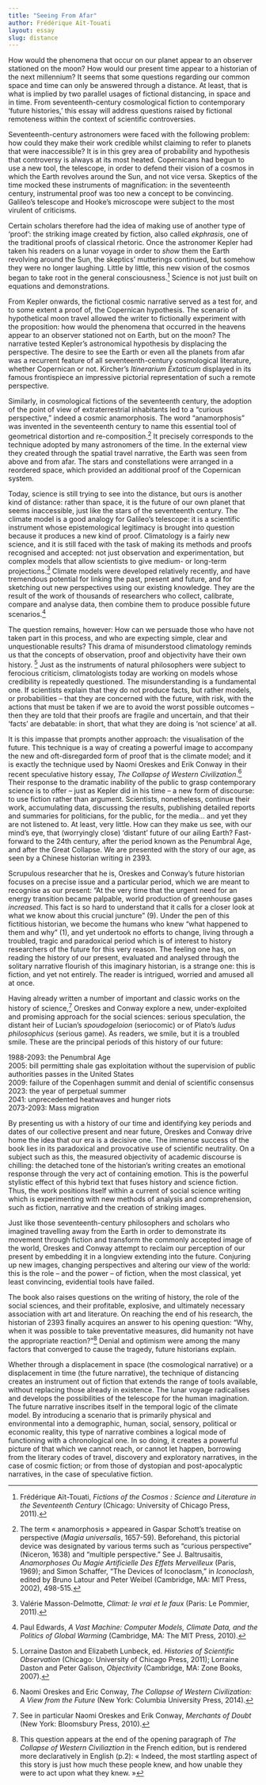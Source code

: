 ```yaml
---
title: "Seeing From Afar"
author: Frédérique Aït-Touati
layout: essay
slug: distance
---
```


How would the phenomena that occur on our planet appear to an observer stationed 
on the moon? How would our present time appear to a historian of the next millennium? 
It seems that some questions regarding our common space and time can only be answered 
through a distance. At least, that is what is implied by two parallel usages of 
fictional distancing, in space and in time. From seventeenth-century cosmological 
fiction to contemporary ‘future histories,’ this essay will address questions raised 
by fictional remoteness within the context of scientific controversies.

Seventeenth-century astronomers were faced with the following problem: how could they 
make their work credible whilst claiming to refer to planets that were inaccessible? 
It is in this grey area of probability and hypothesis that controversy is always at its 
most heated. Copernicans had begun to use a new tool, the telescope, in order to defend 
their vision of a cosmos in which the Earth revolves around the Sun, and not vice versa. 
Skeptics of the time mocked these instruments of magnification: in the seventeenth 
century, instrumental proof was too new a concept to be convincing. Galileo’s telescope 
and Hooke’s microscope were subject to the most virulent of criticisms. 

Certain scholars therefore had the idea of making use of another type of ‘proof’: the 
striking image created by fiction, also called *ekphrasis*, one of the traditional proofs 
of classical rhetoric. Once the astronomer Kepler had taken his readers on a lunar 
voyage in order to *show* them the Earth revolving around the Sun, the skeptics’ mutterings 
continued, but somehow they were no longer laughing. Little by little, this new vision of 
the cosmos began to take root in the general consciousness.[^1]  Science is not just built 
on equations and demonstrations.

From Kepler onwards, the fictional cosmic narrative served as a test for, and to some 
extent a proof of, the Copernican hypothesis. The scenario of hypothetical moon travel 
allowed the writer to fictionally experiment with the proposition: how would the phenomena 
that occurred in the heavens appear to an observer stationed not on Earth, but on the moon? 
The narrative tested Kepler’s astronomical hypothesis by displacing the perspective. The 
desire to see the Earth or even all the planets from afar was a recurrent feature of all 
seventeenth-century cosmological literature, whether Copernican or not. Kircher’s 
*Itinerarium Extaticum* displayed in its famous frontispiece an impressive pictorial 
representation of such a remote perspective. 

Similarly, in cosmological fictions of the seventeenth century, the adoption of the point 
of view of extraterrestrial inhabitants led to a “curious perspective,” indeed a cosmic 
anamorphosis. The word “anamorphosis” was invented in the seventeenth century to name this 
essential tool of geometrical distortion and re-composition.[^2] It precisely corresponds 
to the technique adopted by many astronomers of the time. In the external view they created 
through the spatial travel narrative, the Earth was seen from above and from afar. The 
stars and constellations were arranged in a reordered space, which provided an additional 
proof of the Copernican system.

Today, science is still trying to see into the distance, but ours is another kind of 
distance: rather than space, it is the future of our own planet that seems inaccessible, 
just like the stars of the seventeenth century. The climate model is a good analogy for 
Galileo’s telescope: it is a scientific instrument whose epistemological legitimacy is 
brought into question because it produces a new kind of proof. Climatology is a fairly 
new science, and it is still faced with the task of making its methods and proofs 
recognised and accepted: not just observation and experimentation, but complex models 
that allow scientists to give medium- or long-term projections.[^3] Climate models were 
developed relatively recently, and have tremendous potential for linking the past, present 
and future, and for sketching out new perspectives using our existing knowledge. They are 
the result of the work of thousands of researchers who collect, calibrate, compare and 
analyse data, then combine them to produce possible future scenarios.[^4]

The question remains, however: How can we persuade those who have not taken part in this 
process, and who are expecting simple, clear and unquestionable results? This drama of 
misunderstood climatology reminds us that the concepts of observation, proof and objectivity 
have their own history. [^5] Just as the instruments of natural philosophers were subject 
to ferocious criticism, climatologists today are working on models whose credibility is 
repeatedly questioned. The misunderstanding is a fundamental one. If scientists explain 
that they do not produce facts, but rather models, or probabilities – that they are concerned 
with the future, with risk, with the actions that must be taken if we are to avoid the worst 
possible outcomes – then they are told that their proofs are fragile and uncertain, and that 
their ‘facts’ are debatable: in short, that what they are doing is ‘not science’ at all.

It is this impasse that prompts another approach: the visualisation of the future. This 
technique is a way of creating a powerful image to accompany the new and oft-disregarded 
form of proof that is the climate model; and it is exactly the technique used by Naomi 
Oreskes and Erik Conway in their recent speculative history essay, *The Collapse of Western Civilization*.[^6]
Their response to the dramatic inability of the public to grasp contemporary science is to 
offer – just as Kepler did in his time – a new form of discourse: to use fiction rather than 
argument. Scientists, nonetheless, continue their work, accumulating data, discussing the 
results, publishing detailed reports and summaries for politicians, for the public, for the 
media… and yet they are not listened to. At least, very little. How can they make us see, 
with our mind’s eye, that (worryingly close) ‘distant’ future of our ailing Earth? 
Fast-forward to the 24th century, after the period known as the Penumbral Age, and after 
the Great Collapse. We are presented with the story of our age, as seen by a Chinese 
historian writing in 2393.

Scrupulous researcher that he is, Oreskes and Conway’s future historian focuses on a precise 
issue and a particular period, which we are meant to recognise as our present: “At the very 
time that the urgent need for an energy transition became palpable, world production of 
greenhouse gases *increased*. This fact is so hard to understand that it calls for a closer 
look at what we know about this crucial juncture” (9). Under the pen of this fictitious 
historian, we become the humans who knew “what happened to them and why” (1), and yet 
undertook no efforts to change, living through a troubled, tragic and paradoxical period 
which is of interest to history researchers of the future for this very reason. The feeling 
one has, on reading the history of our present, evaluated and analysed through the solitary 
narrative flourish of this imaginary historian, is a strange one: this is fiction, and yet 
not entirely. The reader is intrigued, worried and amused all at once. 

Having already written a number of important and classic works on the history of science,[^7] Oreskes and Conway explore a new, under-exploited and promising approach for the social 
sciences: serious speculation, the distant heir of Lucian’s *spoudogeloion* (seriocomic) 
or of Plato’s *ludus philosophicus* (serious game). As readers, we smile, but it is a troubled 
smile.  These are the principal periods of this history of our future:

1988-2093: the Penumbral Age  
2005: bill permitting shale gas exploitation without the supervision of public authorities passes in the United States  
2009: failure of the Copenhagen summit and denial of scientific consensus  
2023: the year of perpetual summer  
2041: unprecedented heatwaves and hunger riots  
2073-2093: Mass migration

By presenting us with a history of our time and identifying key periods and dates of 
our collective present and near future, Oreskes and Conway drive home the idea that 
our era is a decisive one. The immense success of the book lies in its paradoxical 
and provocative use of scientific neutrality. On a subject such as this, the measured 
objectivity of academic discourse is chilling: the detached tone of the historian’s 
writing creates an emotional response through the very act of containing emotion. This 
is the powerful stylistic effect of this hybrid text that fuses history and science 
fiction. Thus, the work positions itself within a current of social science writing 
which is experimenting with new methods of analysis and comprehension, such as fiction, 
narrative and the creation of striking images. 

Just like those seventeenth-century philosophers and scholars who imagined travelling 
away from the Earth in order to demonstrate its movement through fiction and transform 
the commonly accepted image of the world, Oreskes and Conway attempt to reclaim our 
perception of our present by embedding it in a longview extending into the future. 
Conjuring up new images, changing perspectives and altering our view of the world: 
this is the role – and the power – of fiction, when the most classical, yet least 
convincing, evidential tools have failed. 

The book also raises questions on the writing of history, the role of the social sciences, 
and their profitable, explosive, and ultimately necessary association with art and literature. 
On reaching the end of his research, the historian of 2393 finally acquires an answer to his 
opening question: “Why, when it was possible to take preventative measures, did humanity not 
have the appropriate reaction?”[^8]  Denial and optimism were among the many factors that 
converged to cause the tragedy, future historians explain. 

Whether through a displacement in space (the cosmological narrative) or a displacement in 
time (the future narrative), the technique of distancing creates an instrument out of fiction 
that extends the range of tools available, without replacing those already in existence. The 
lunar voyage radicalises and develops the possibilities of the telescope for the human imagination. 
The future narrative inscribes itself in the temporal logic of the climate model. By introducing 
a scenario that is primarily physical and environmental into a demographic, human, social, 
sensory, political or economic reality, this type of narrative combines a logical mode of 
functioning with a chronological one. In so doing, it creates a powerful picture of that 
which we cannot reach, or cannot let happen, borrowing from the literary codes of travel, 
discovery and exploratory narratives, in the case of cosmic fiction; or from those of dystopian 
and post-apocalyptic narratives, in the case of speculative fiction.

[^1]:  Frédérique Aït-Touati, *Fictions of the Cosmos : Science and Literature in the Seventeenth Century* (Chicago: University of Chicago Press, 2011).

[^2]:  The term « anamorphosis » appeared in Gaspar Schott’s treatise on perspective 
	(*Magia universalis*, 1657-59). Beforehand, this pictorial device was designated by 
	various terms such as “curious perspective” (Niceron, 1638) and “multiple perspective.” 
	See J. Baltrusaitis, *Anamorphoses Ou Magie Artificielle Des Effets Merveilleux* 
	(Paris, 1969); and Simon Schaffer, “The Devices of Iconoclasm,” in *Iconoclash*, 
	edited by Bruno Latour and Peter Weibel (Cambridge, MA: MIT Press, 2002), 498-515.

[^3]:  Valérie Masson-Delmotte, *Climat: le vrai et le faux* (Paris: Le Pommier, 2011).

[^4]:  Paul Edwards, *A Vast Machine: Computer Models, Climate Data, and the Politics of Global Warming*  (Cambridge, MA: The MIT Press, 2010).

[^5]:  Lorraine Daston and Elizabeth Lunbeck, ed. *Histories of Scientific Observation* (Chicago: University of Chicago Press, 2011); Lorraine Daston and Peter Galison, *Objectivity* (Cambridge, MA: Zone Books, 2007). 

[^6]:  Naomi Oreskes and Eric Conway, *The Collapse of Western Civilization: A View from the Future* (New York: Columbia University Press, 2014).

[^7]: See in particular Naomi Oreskes and Erik Conway, *Merchants of Doubt* (New York: Bloomsbury Press, 2010). 

[^8]: This question appears at the end of the opening paragraph of *The Collapse of Western Civiliaztion* in the French edition, but is rendered more declaratively in English (p.2): « Indeed, the most startling aspect of this story is just how much these people knew, and how unable they were to act upon what they knew. »
